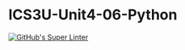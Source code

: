 # ICS3U-Unit4-06-Python

[![GitHub's Super Linter](https://github.com/Joshua-Yeung-2/ICS3U-Unit4-06-Python/workflows/GitHub's%20Super%20Linter/badge.svg)](https://github.com/Joshua-Yeung-2/ICS3U-Unit4-06-Python/actions)
